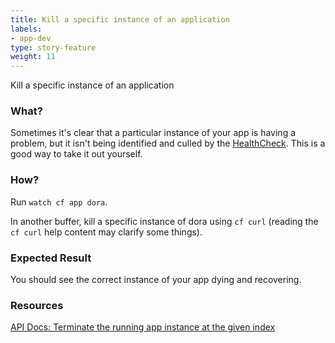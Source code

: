 ```yaml
---
title: Kill a specific instance of an application
labels:
- app-dev
type: story-feature
weight: 11
---
```


Kill a specific instance of an application
### What?
Sometimes it's clear that a particular instance of your app is having a problem, but it isn't being identified and culled by the [HealthCheck](https://docs.cloudfoundry.org/devguide/deploy-apps/healthchecks.html). This is a good way to take it out yourself.

### How?
Run `watch cf app dora`.

In another buffer, kill a specific instance of dora using `cf curl` (reading the `cf curl` help content may clarify some things).

### Expected Result
You should see the correct instance of your app dying and recovering.

### Resources
[API Docs: Terminate the running app instance at the given index](http://apidocs.cloudfoundry.org/253/apps/terminate_the_running_app_instance_at_the_given_index.html)